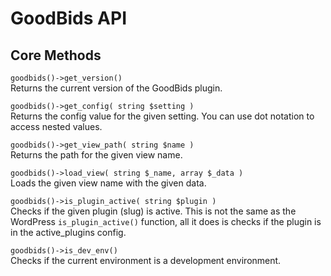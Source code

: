# GoodBids API

## Core Methods

`goodbids()->get_version()`  
Returns the current version of the GoodBids plugin.

`goodbids()->get_config( string $setting )`  
Returns the config value for the given setting. You can use dot notation to access nested values.

`goodbids()->get_view_path( string $name )`  
Returns the path for the given view name.

`goodbids()->load_view( string $_name, array $_data )`  
Loads the given view name with the given data.

`goodbids()->is_plugin_active( string $plugin )`  
Checks if the given plugin (slug) is active. This is not the same as the WordPress `is_plugin_active()` function, all it does is checks if the plugin is in the active_plugins config.

`goodbids()->is_dev_env()`  
Checks if the current environment is a development environment.
